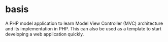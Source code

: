 # basis
A PHP model application to learn Model View Controller (MVC) architecture and its implementation in PHP. This can also be used as a template to start developing a web application quickly. 

